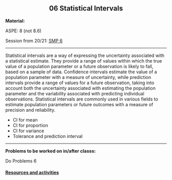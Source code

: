 <h2 align="center">06 Statistical Intervals</h2
<p><strong>Material:</strong></p>
<p>ASPE: 8 (not 8.6)</p>
<p>Session from 20/21: <a target="_blank" href="https://youtu.be/lY7hLitDi-U">SMP 6</a></p>

<hr />

Statistical intervals are a way of expressing the uncertainty associated with a statistical estimate. They provide a range of values within which the true value of a population parameter or a future observation is likely to fall, based on a sample of data. Confidence intervals estimate the value of a population parameter with a measure of uncertainty, while prediction intervals provide a range of values for a future observation, taking into account both the uncertainty associated with estimating the population parameter and the variability associated with predicting individual observations. Statistical intervals are commonly used in various fields to estimate population parameters or future outcomes with a measure of precision and reliability.

<ul>
     <li>CI for mean</li>
     <li>CI for proportion</li>
     <li>CI for variance</li>
     <li>Tolerance and prediction interval</li>
     
</ul>
<hr />
<p><strong>Problems to be worked on in/after classs:</strong></p>
<p>Do Problems 6</p>

#### [Resources and activities](https://viaucdk-my.sharepoint.com/:f:/g/personal/rib_viauc_dk/EoY5rMCapgZLjtOdxkhvvVoBh_QnTKnGGcTPPM5vjoHd4w?e=Itlujg)
    